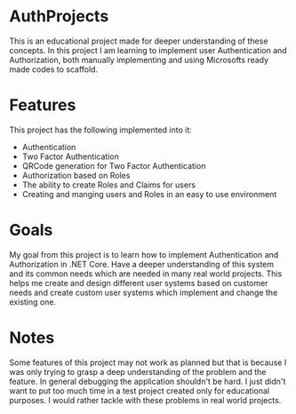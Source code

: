 # AuthProjects
This is an educational project made for deeper understanding of these concepts.
In this project I am learning to implement user Authentication and Authorization, both manually implementing and using Microsofts ready made codes to scaffold. 

# Features
This project has the following implemented into it:
* Authentication
* Two Factor Authentication
* QRCode generation for Two Factor Authentication
* Authorization based on Roles
* The ability to create Roles and Claims for users
* Creating and manging users and Roles in an easy to use environment

# Goals
My goal from this project is to learn how to implement Authentication and Authorization in .NET Core. 
Have a deeper understanding of this system and its common needs which are needed in many real world projects.
This helps me create and design different user systems based on customer needs and create custom user systems which implement and change the existing one.

# Notes
Some features of this project may not work as planned but that is because I was only trying to grasp a deep understanding of the problem and the feature.
In general debugging the application shouldn't be hard. I just didn't want to put too much time in a test project created only for educational purposes. 
I would rather tackle with these problems in real world projects.

